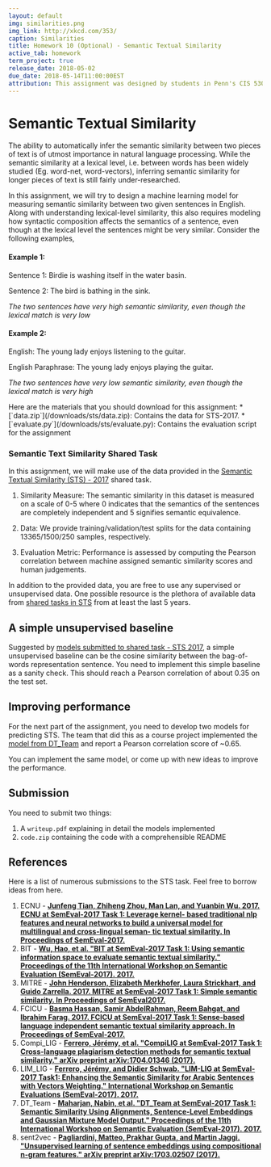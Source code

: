 ```yaml
---
layout: default
img: similarities.png
img_link: http://xkcd.com/353/
caption: Similarities
title: Homework 10 (Optional) - Semantic Textual Similarity
active_tab: homework
term_project: true
release_date: 2018-05-02
due_date: 2018-05-14T11:00:00EST
attribution: This assignment was designed by students in Penn's CIS 530 in the Spring of 2018 with help from Nikesh Garera.  It is based on [SemEval-2017 Task 1 "Semantic Textual Similarity Multilingual and Cross-lingual Focused Evaluation"](http://www.aclweb.org/anthology/S17-2001) by Dan Cer, Mona Diab, Eneko Agirre, Iñigo Loez-Gazpio and Lucia Specia.
---
```


# Semantic Textual Similarity

The ability to automatically infer the semantic similarity between two pieces of text is of utmost importance in natural language processing. While the semantic similarity at a lexical level, i.e. between words has been widely studied (Eg. word-net, word-vectors), inferring semantic similarity for longer pieces of text is still fairly under-researched.  

In this assignment, we will try to design a machine learning model for measuring semantic similarity between two given sentences in English. Along with understanding lexical-level similarity, this also requires modeling how syntactic composition affects the semantics of a sentence, even though at the lexical level the sentences might be very similar. Consider the following examples,

<!-- Semantic Textual Similarity (STS) measures the degree of equivalence in the underlying semantics of paired
snippets of text. While making such an assessment is trivial for humans, constructing algorithms and
computational models that mimic human level performance represents a difficult and deep natural language
understanding (NLU) problem. -->

#### Example 1:

Sentence 1: Birdie is washing itself in the water basin.

Sentence 2: The bird is bathing in the sink.

*The two sentences have very high semantic similarity, even though the lexical match is very low*

#### Example 2:

English: The young lady enjoys listening to the guitar.

English Paraphrase: The young lady enjoys playing the guitar.

*The two sentences have very low semantic similarity, even though the lexical match is very high*

<div class="alert alert-info" markdown="1">
Here are the materials that you should download for this assignment:
* [`data.zip`](/downloads/sts/data.zip): Contains the data for STS-2017.
* [`evaluate.py`](/downloads/sts/evaluate.py): Contains the evaluation script for the assignment
</div>


### Semantic Text Similarity Shared Task
In this assignment, we will make use of the data provided in the [Semantic Textual Similarity (STS) - 2017](http://www.aclweb.org/anthology/S17-2001) shared task.

1. Similarity Measure: The semantic similarity in this dataset is measured on a scale of 0-5 where 0 indicates that the semantics of the sentences are completely independent and 5 signifies semantic equivalence.

2. Data: We provide training/validation/test splits for the data containing 13365/1500/250 samples, respectively.

3. Evaluation Metric: Performance is assessed by computing the Pearson correlation between machine assigned semantic similarity scores and human judgements.

In addition to the provided data, you are free to use any supervised or unsupervised data. One possible resource is the plethora of available data from [shared tasks in STS](http://ixa2.si.ehu.es/stswiki/index.php/Main_Page) from at least the last 5 years.


## A simple unsupervised baseline

Suggested by [models submitted to shared task - STS 2017](http://www.aclweb.org/anthology/S17-2001), a simple unsupervised baseline can be the cosine similarity between the bag-of-words representation  sentence. You need to implement this simple baseline as a sanity check. This should reach a Pearson correlation of about 0.35 on the test set.


## Improving performance

For the next part of the assignment, you need to develop two models for predicting STS. The team that did this as a course project implemented the [model from DT_Team](http://www.aclweb.org/anthology/S17-2014) and report a Pearson correlation score of ~0.65.

You can implement the same model, or come up with new ideas to improve the performance.

## Submission

You need to submit two things:
1. A `writeup.pdf` explaining in detail the models implemented
2. `code.zip` containing the code with a comprehensible README

## References

Here is a list of numerous submissions to the STS task. Feel free to borrow ideas from here.

1. ECNU - **[Junfeng Tian, Zhiheng Zhou, Man Lan, and Yuanbin Wu. 2017. ECNU at SemEval-2017 Task 1: Leverage kernel- based traditional nlp features and neural networks to build a universal model for multilingual and cross-lingual seman- tic textual similarity. In Proceedings of SemEval-2017.](http://www.aclweb.org/anthology/S17-2028)**
2. BIT - **[Wu, Hao, et al. "BIT at SemEval-2017 Task 1: Using semantic information space to evaluate semantic textual similarity." Proceedings of the 11th International Workshop on Semantic Evaluation (SemEval-2017). 2017.](http://www.aclweb.org/anthology/S17-2007)**
3. MITRE  - **[John Henderson, Elizabeth Merkhofer, Laura Strickhart, and
Guido Zarrella. 2017. MITRE at SemEval-2017 Task 1:
Simple semantic similarity. In Proceedings of SemEval2017.](http://www.aclweb.org/anthology/S17-2027)**
4. FCICU  -  **[Basma Hassan, Samir AbdelRahman, Reem Bahgat, and Ibrahim Farag. 2017. FCICU at SemEval-2017 Task 1: Sense-based language independent semantic textual
similarity approach. In Proceedings of SemEval-2017.](http://www.aclweb.org/anthology/S17-2015)**
5. Compi_LIG  -  **[Ferrero, Jérémy, et al. "CompiLIG at SemEval-2017 Task 1: Cross-language plagiarism detection methods for semantic textual similarity." arXiv preprint arXiv:1704.01346 (2017).](https://arxiv.org/pdf/1704.01346.pdf)**
6. LIM_LIG  -  **[Ferrero, Jérémy, and Didier Schwab. "LIM-LIG at SemEval-2017 Task1: Enhancing the Semantic Similarity for Arabic Sentences with Vectors Weighting." International Workshop on Semantic Evaluations (SemEval-2017). 2017.](https://hal.archives-ouvertes.fr/hal-01531255/)**
7. DT_Team -  **[Maharjan, Nabin, et al. "DT_Team at SemEval-2017 Task 1: Semantic Similarity Using Alignments, Sentence-Level Embeddings and Gaussian Mixture Model Output." Proceedings of the 11th International Workshop on Semantic Evaluation (SemEval-2017). 2017.](http://www.aclweb.org/anthology/S17-2014)**  
8. sent2vec  -  **[Pagliardini, Matteo, Prakhar Gupta, and Martin Jaggi. "Unsupervised learning of sentence embeddings using compositional n-gram features." arXiv preprint arXiv:1703.02507 (2017).](https://arxiv.org/abs/1703.02507)**
